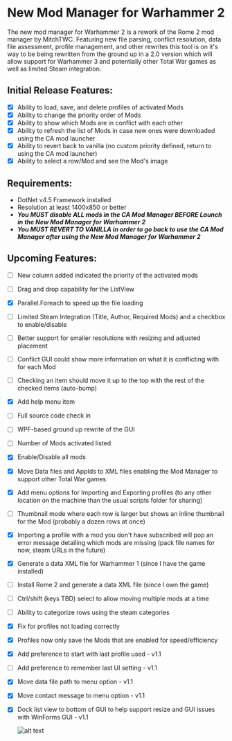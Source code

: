 # New Mod Manager for Warhammer 2
The new mod manager for Warhammer 2 is a rework of the Rome 2 mod manager by MitchTWC. Featuring new file parsing, conflict resolution, data file assessment, profile management, and other rewrites this tool is on it's way to be being rewritten from the ground up in a 2.0 version which will allow support for Warhammer 3 and potentially other Total War games as well as limited Steam integration.

## Initial Release Features:

- [x] Ability to load, save, and delete profiles of activated Mods
- [x] Ability to change the priority order of Mods
- [x] Ability to show which Mods are in conflict with each other
- [x] Ability to refresh the list of Mods in case new ones were downloaded using the CA mod launcher
- [x] Ability to revert back to vanilla (no custom priority defined, return to using the CA mod launcher)
- [x] Ability to select a row/Mod and see the Mod's image

## Requirements:

- DotNet v4.5 Framework installed
- Resolution at least 1400x850 or better 
- **_You MUST disable ALL mods in the CA Mod Manager BEFORE Launch in the New Mod Manager for Warhammer 2_**
- **_You MUST REVERT TO VANILLA in order to go back to use the CA Mod Manager after using the New Mod Manager for Warhammer 2_**

## Upcoming Features:
- [ ] New column added indicated the priority of the activated mods
- [ ] Drag and drop capability for the ListView
- [x] Parallel.Foreach to speed up the file loading
- [ ] Limited Steam Integration (Title, Author, Required Mods) and a checkbox to enable/disable
- [ ] Better support for smaller resolutions with resizing and adjusted placement
- [ ] Conflict GUI could show more information on what it is conflicting with for each Mod
- [ ] Checking an item should move it up to the top with the rest of the checked items (auto-bump)
- [x] Add help menu item
- [ ] Full source code check in
- [ ] WPF-based ground up rewrite of the GUI
- [ ] Number of Mods activated listed
- [x] Enable/Disable all mods
- [x] Move Data files and AppIds to XML files enabling the Mod Manager to support other Total War games
- [x] Add menu options for Importing and Exporting profiles (to any other location on the machine than the usual scripts folder for sharing)
- [ ] Thumbnail mode where each row is larger but shows an inline thumbnail for the Mod (probably a dozen rows at once)
- [x] Importing a profile with a mod you don't have subscribed will pop an error message detailing which mods are missing (pack file names for now, steam URLs in the future)
- [x] Generate a data XML file for Warhammer 1 (since I have the game installed)
- [ ] Install Rome 2 and generate a data XML file (since I own the game)
- [ ] Ctrl/shift (keys TBD) select to allow moving multiple mods at a time
- [ ] Ability to categorize rows using the steam categories
- [x] Fix for profiles not loading correctly
- [x] Profiles now only save the Mods that are enabled for speed/efficiency 
- [x] Add preference to start with last profile used - v1.1
- [ ] Add preference to remember last UI setting - v1.1
- [x] Move data file path to menu option - v1.1
- [x] Move contact message to menu option - v1.1
- [x] Dock list view to bottom of GUI to help support resize and GUI issues with WinForms GUI - v1.1
  
  ![alt text](https://github.com/Kaedrin/warhammer-mod-manager/blob/master/WarhammerModManager.JPG "Warhammer 2 Mod Manager Screenshot")
